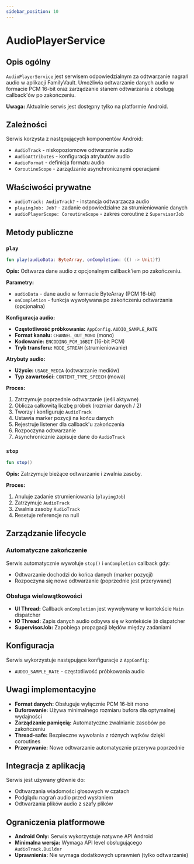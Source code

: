 ```yaml
---
sidebar_position: 10
---
```


# AudioPlayerService

## Opis ogólny

`AudioPlayerService` jest serwisem odpowiedzialnym za odtwarzanie nagrań audio w aplikacji FamilyVault. Umożliwia odtwarzanie danych audio w formacie PCM 16-bit oraz zarządzanie stanem odtwarzania z obsługą callback'ów po zakończeniu.

**Uwaga:** Aktualnie serwis jest dostępny tylko na platformie Android.

## Zależności

Serwis korzysta z następujących komponentów Android:
- `AudioTrack` - niskopoziomowe odtwarzanie audio
- `AudioAttributes` - konfiguracja atrybutów audio
- `AudioFormat` - definicja formatu audio
- `CoroutineScope` - zarządzanie asynchronicznymi operacjami

## Właściwości prywatne

- `audioTrack: AudioTrack?` - instancja odtwarzacza audio
- `playingJob: Job?` - zadanie odpowiedzialne za strumieniowanie danych
- `audioPlayerScope: CoroutineScope` - zakres coroutine z `SupervisorJob`

## Metody publiczne

### `play`
```kotlin
fun play(audioData: ByteArray, onCompletion: (() -> Unit)?)
```

**Opis:** Odtwarza dane audio z opcjonalnym callback'iem po zakończeniu.

**Parametry:**
- `audioData` - dane audio w formacie ByteArray (PCM 16-bit)
- `onCompletion` - funkcja wywoływana po zakończeniu odtwarzania (opcjonalna)

**Konfiguracja audio:**
- **Częstotliwość próbkowania:** `AppConfig.AUDIO_SAMPLE_RATE`
- **Format kanału:** `CHANNEL_OUT_MONO` (mono)
- **Kodowanie:** `ENCODING_PCM_16BIT` (16-bit PCM)
- **Tryb transferu:** `MODE_STREAM` (strumieniowanie)

**Atrybuty audio:**
- **Użycie:** `USAGE_MEDIA` (odtwarzanie mediów)
- **Typ zawartości:** `CONTENT_TYPE_SPEECH` (mowa)

**Proces:**
1. Zatrzymuje poprzednie odtwarzanie (jeśli aktywne)
2. Oblicza całkowitą liczbę próbek (rozmiar danych / 2)
3. Tworzy i konfiguruje `AudioTrack`
4. Ustawia marker pozycji na końcu danych
5. Rejestruje listener dla callback'u zakończenia
6. Rozpoczyna odtwarzanie
7. Asynchronicznie zapisuje dane do `AudioTrack`

### `stop`
```kotlin
fun stop()
```

**Opis:** Zatrzymuje bieżące odtwarzanie i zwalnia zasoby.

**Proces:**
1. Anuluje zadanie strumieniowania (`playingJob`)
2. Zatrzymuje `AudioTrack`
3. Zwalnia zasoby `AudioTrack`
4. Resetuje referencje na null

## Zarządzanie lifecycle

### Automatyczne zakończenie
Serwis automatycznie wywołuje `stop()` i `onCompletion` callback gdy:
- Odtwarzanie dochodzi do końca danych (marker pozycji)
- Rozpoczyna się nowe odtwarzanie (poprzednie jest przerywane)

### Obsługa wielowątkowości
- **UI Thread:** Callback `onCompletion` jest wywoływany w kontekście `Main` dispatcher
- **IO Thread:** Zapis danych audio odbywa się w kontekście `IO` dispatcher
- **SupervisorJob:** Zapobiega propagacji błędów między zadaniami

## Konfiguracja

Serwis wykorzystuje następujące konfiguracje z `AppConfig`:
- `AUDIO_SAMPLE_RATE` - częstotliwość próbkowania audio

## Uwagi implementacyjne

- **Format danych:** Obsługuje wyłącznie PCM 16-bit mono
- **Buforowanie:** Używa minimalnego rozmiaru bufora dla optymalnej wydajności
- **Zarządzanie pamięcią:** Automatyczne zwalnianie zasobów po zakończeniu
- **Thread-safe:** Bezpieczne wywołania z różnych wątków dzięki coroutines
- **Przerywanie:** Nowe odtwarzanie automatycznie przerywa poprzednie

## Integracja z aplikacją

Serwis jest używany głównie do:
- Odtwarzania wiadomości głosowych w czatach
- Podglądu nagrań audio przed wysłaniem
- Odtwarzania plików audio z szafy plików

## Ograniczenia platformowe

- **Android Only:** Serwis wykorzystuje natywne API Android
- **Minimalna wersja:** Wymaga API level obsługującego `AudioTrack.Builder`
- **Uprawnienia:** Nie wymaga dodatkowych uprawnień (tylko odtwarzanie)
